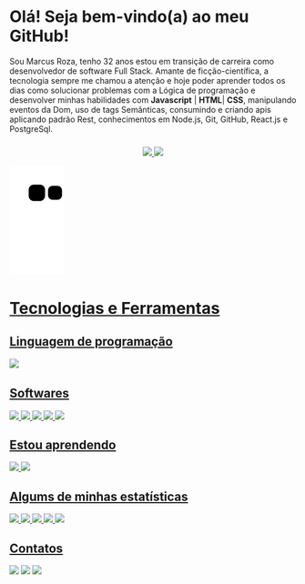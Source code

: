  # Olá! Seja bem-vindo(a) ao meu GitHub!
 

 Sou Marcus Roza, tenho 32 anos estou em transição de carreira como desenvolvedor de software Full Stack. Amante de ficção-científica, a tecnologia sempre me chamou a atenção e hoje poder aprender todos os dias como solucionar problemas com a Lógica de programação e desenvolver minhas habilidades com **Javascript** | **HTML**|  **CSS**, manipulando eventos da Dom, uso de tags Semânticas, consumindo e criando apis aplicando padrão Rest, conhecimentos em Node.js, Git, GitHub, React.js 
e PostgreSql.


###
<div align="center">
  <a href="https://github.com/marvindev2022">
  <img height="180em" src="https://github-readme-stats.vercel.app/api?username=marvindev2022&show_icons=true&theme=nightowl&include_all_commits=true&count_private=true&custom_title=Marcus%20Roza%20%27s%20GitHub%20Stats"/>
  <img height="180em" src="https://github-readme-stats.vercel.app/api/top-langs/?username=marvindev2022&layout=compact&langs_count=7&theme=nightowl"/>
</div>

  ![](https://github.com/marvindev2022/marvindev2022/blob/output/github-contribution-grid-snake.svg)

# Tecnologias e Ferramentas

## Linguagem de programação

<div>
            <img  height="80em"src="https://cdn.jsdelivr.net/gh/devicons/devicon/icons/javascript/javascript-plain.svg" />

</div>


## Softwares

<div>
            <img height="80em" src="https://cdn.jsdelivr.net/gh/devicons/devicon/icons/html5/html5-original.svg" />
            <img height="80em" src="https://cdn.jsdelivr.net/gh/devicons/devicon/icons/css3/css3-original.svg" />
            <img height="78em" src="https://cdn.jsdelivr.net/gh/devicons/devicon/icons/git/git-original.svg" />
            <img height="90em"src="https://cdn.jsdelivr.net/gh/devicons/devicon/icons/nodejs/nodejs-original-wordmark.svg" />
            <img height="75em" src="https://cdn.jsdelivr.net/gh/devicons/devicon/icons/npm/npm-original-wordmark.svg" />
</div>

## Estou aprendendo

<div>
            <img height="80em"src="https://cdn.jsdelivr.net/gh/devicons/devicon/icons/postgresql/postgresql-original-wordmark.svg" />
            <img height="80em" src="https://cdn.jsdelivr.net/gh/devicons/devicon/icons/react/react-original-wordmark.svg" />
</div>

 ## Algums de minhas estatísticas 
 
 ![](http://github-profile-summary-cards.vercel.app/api/cards/profile-details?username=marvindev2022&theme=tokyonight)
 ![](http://github-profile-summary-cards.vercel.app/api/cards/repos-per-language?username=marvindev2022&theme=tokyonight)
 ![](http://github-profile-summary-cards.vercel.app/api/cards/most-commit-language?username=marvindev2022&theme=tokyonight)
 ![](http://github-profile-summary-cards.vercel.app/api/cards/stats?username=marvindev2022&theme=tokyonight)
 ![](http://github-profile-summary-cards.vercel.app/api/cards/productive-time?username=marvindev2022&theme=tokyonight&utcOffset=8)
  
  
## Contatos

<div>
<a href="https://instagram.com/marcus.roza" target="_blank"><img src="https://img.shields.io/badge/-Instagram-%23E4405F?style=for-the-badge&logo=instagram&logoColor=white" target="_blank"></a>
<a href = "mailto:mavirolero@gmail.com"><img src="https://img.shields.io/badge/Gmail-D14836?style=for-the-badge&logo=gmail&logoColor=white" target="_blank"></a>
<a href="https://www.linkedin.com/in/marcus-roza/" target="_blank"><img src="https://img.shields.io/badge/-LinkedIn-%230077B5?style=for-the-badge&logo=linkedin&logoColor=white" target="_blank"></a>
</div>
